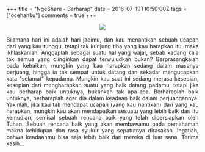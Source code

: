 +++
title = "NgeShare - Berharap"
date = 2016-07-19T10:50:00Z
tags = ["ocehanku"]
comments = true
+++

<center><img border="0" data-original-height="628" data-original-width="1200" src="https://4.bp.blogspot.com/-jWWpxy84DZw/XNo6sqdryDI/AAAAAAAATng/b11R54VIHDIf_5ohM5RKlsMKM4-V-rWJwCLcBGAs/s1600/berharap.png" /></center><br /><div style="text-align: justify;">Bilamana hari ini adalah hari jadimu, dan kau menantikan sebuah ucapan dari yang kau tunggu, tetapi tak kunjung tiba yang kau harapkan itu, maka ikhlaskanlah. Anggaplah sebagai suatu hal yang wajar, sebab kadang kala tak semua yang diinginkan dapat terwujudkan bukan? Berprasangkalah pada kebaikan, mungkin yang kau harapkan sedang dalam masanya berjuang, hingga ia tak sempat untuk datang dan sekadar mengucapkan kata "selamat" kepadamu. Mungkin kau saat ini sedang merasa kesepian, kesepian dari mengharapkan suatu yang baik datang padamu, tetapi jika kau berharap baik untuknya, bukankah tak apa-apa. Berharaplah baik untuknya, berharaplah agar dia dalam keadaan baik dalam perjuangannya. Yakinlah, jika kau tak mendapat ucapan (yang kau nantikan) dari yang kau harapkan, mungkin kau akan mendapatkan sesuatu yang lebih baik dari itu kemudian, semisal sebuah rencana baik yang telah dipersiapkan oleh Tuhan. Sebuah rencana baik yang akan membawamu pada pemahaman makna kehidupan dan rasa syukur yang sepatutnya dirasakan. Ingatlah, bahwa keadaanmu bisa saja lebih baik dari mereka di luar sana. Terima kasih...</div>
